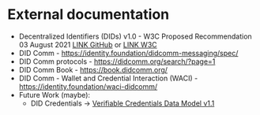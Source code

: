 # External documentation

- Decentralized Identifiers (DIDs) v1.0 - W3C Proposed Recommendation 03 August 2021 [LINK GitHub](https://w3c.github.io/did-core/) or [LINK W3C](https://www.w3.org/TR/did-core/)
- DID Comm - <https://identity.foundation/didcomm-messaging/spec/>
- DID Comm protocols - <https://didcomm.org/search/?page=1>
- DID Comm Book - <https://book.didcomm.org/>
- DID Comm - Wallet and Credential Interaction (WACI) - https://identity.foundation/waci-didcomm/
- Future Work (maybe):
  - DID Credentials -> [Verifiable Credentials Data Model v1.1](https://www.w3.org/TR/vc-data-model/)